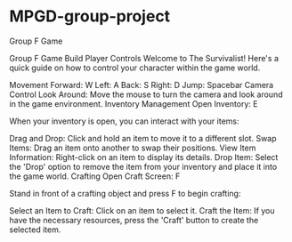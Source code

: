 # MPGD-group-project
Group F Game

Group F Game Build
Player Controls
Welcome to The Survivalist! Here's a quick guide on how to control your character within the game world.

Movement
Forward: W
Left: A
Back: S
Right: D
Jump: Spacebar
Camera Control
Look Around: Move the mouse to turn the camera and look around in the game environment.
Inventory Management
Open Inventory: E

When your inventory is open, you can interact with your items:

Drag and Drop: Click and hold an item to move it to a different slot.
Swap Items: Drag an item onto another to swap their positions.
View Item Information: Right-click on an item to display its details.
Drop Item: Select the 'Drop' option to remove the item from your inventory and place it into the game world.
Crafting
Open Craft Screen: F

Stand in front of a crafting object and press F to begin crafting:

Select an Item to Craft: Click on an item to select it.
Craft the Item: If you have the necessary resources, press the 'Craft' button to create the selected item.
